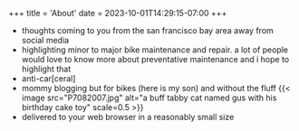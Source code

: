 +++
title = 'About'
date = 2023-10-01T14:29:15-07:00
+++

- thoughts coming to you from the san francisco bay area away from social media
- highlighting minor to major bike maintenance and repair. a lot of people would love to know more about preventative maintenance and i hope to highlight that
- anti-car[ceral]
- mommy blogging but for bikes (here is my son) and without the fluff
  {{< image src="P7082007.jpg" alt="a buff tabby cat named gus with his birthday cake toy" scale=0.5 >}}
- delivered to your web browser in a reasonably small size
